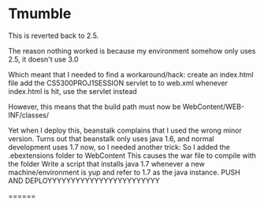 Tmumble
======
This is reverted back to 2.5.

The reason nothing worked is because my environment 
  somehow only uses 2.5, it doesn't use 3.0

Which meant that I needed to find a workaround/hack: 
  create an index.html file
  add the CS5300PROJ1SESSION servlet to to web.xml
  whenever index.html is hit, use the servlet instead

However, this means that the build path must now be
  WebContent/WEB-INF/classes/

Yet when I deploy this, beanstalk complains that I
used the wrong minor version. Turns out that beanstalk 
only uses java 1.6, and normal development uses 1.7 
now, so I needed another trick:
  So I added the .ebextensions folder to WebContent
  This causes the war file to compile with the folder
  Write a script that installs java 1.7 whenever a
    new machine/environment is yup and refer to 1.7
    as the java instance.
  PUSH AND DEPLOYYYYYYYYYYYYYYYYYYYYYYYY

======
